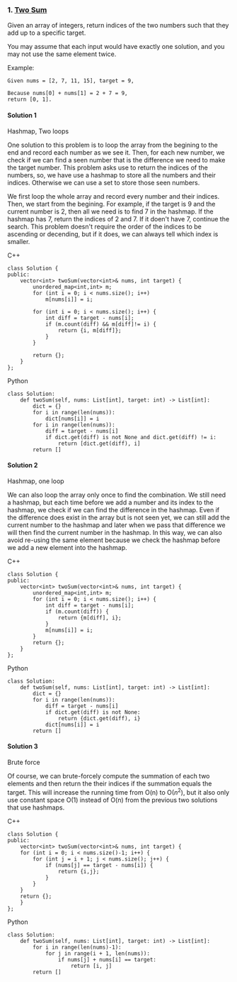 ### 1\. [Two Sum](https://leetcode.com/problems/two-sum/)


Given an array of integers, return indices of the two numbers such that they add up to a specific target.

You may assume that each input would have exactly one solution, and you may not use the same element twice.

Example:

```
Given nums = [2, 7, 11, 15], target = 9,

Because nums[0] + nums[1] = 2 + 7 = 9,
return [0, 1].
```

#### Solution 1

Hashmap, Two loops

One solution to this problem is to loop the array from the begining to the end and record each number
as we see it. Then, for each new number, we check if we can find a seen number that is the difference
we need to make the target number. This problem asks use to return the indices of the numbers, so, we 
have use a hashmap to store all the numbers and their indices. Otherwise we can use a set to store
those seen numbers.

We first loop the whole array and record every number and their indices. Then, we start from the begining.
For example, if the target is 9 and the current number is 2, then all we need is to find 7 in the hashmap.
If the hashmap has 7, return the indices of 2 and 7. If it doen't have 7, continue the search. This 
problem doesn't require the order of the indices to be ascending or decending, but if it does, we can always
tell which index is smaller.

C++

```
class Solution {
public:
    vector<int> twoSum(vector<int>& nums, int target) {
        unordered_map<int,int> m;
        for (int i = 0; i < nums.size(); i++) 
            m[nums[i]] = i;
        
        for (int i = 0; i < nums.size(); i++) {
            int diff = target - nums[i];
            if (m.count(diff) && m[diff]!= i) {
                return {i, m[diff]};
            }
        }

        return {};
    }
};
```

Python 
```
class Solution:
    def twoSum(self, nums: List[int], target: int) -> List[int]:
        dict = {}
        for i in range(len(nums)):
            dict[nums[i]] = i
        for i in range(len(nums)):
            diff = target - nums[i]
            if dict.get(diff) is not None and dict.get(diff) != i:
                return [dict.get(diff), i]
        return []
```

#### Solution 2

Hashmap, one loop

We can also loop the array only once to find the combination. We still need a hashmap, but each time 
before we add a number and its index to the hashmap, we check if we can find the difference in the 
hashmap. Even if the difference does exist in the array but is not seen yet, we can still add the 
current number to the hashmap and later when we pass that difference we will then find the current 
number in the hashmap. In this way, we can also avoid re-using the same element because we check 
the hashmap before we add a new element into the hashmap.

C++

```
class Solution {
public:
    vector<int> twoSum(vector<int>& nums, int target) {
        unordered_map<int,int> m;
        for (int i = 0; i < nums.size(); i++) {
            int diff = target - nums[i];
            if (m.count(diff)) {
                return {m[diff], i};
            }
            m[nums[i]] = i;
        }
        return {};
    }
};
```

Python 

```
class Solution:
    def twoSum(self, nums: List[int], target: int) -> List[int]:
        dict = {}
        for i in range(len(nums)):
            diff = target - nums[i]
            if dict.get(diff) is not None:
                return {dict.get(diff), i}
            dict[nums[i]] = i
        return []
```

#### Solution 3 

Brute force

Of course, we can brute-forcely compute the summation of each two elements and then return 
the their indices if the summation equals the target. This will increase the running time 
from O(n) to O($n^2$), but it also only use constant space O(1) instead of O(n) from the 
previous two solutions that use hashmaps.

C++

```
class Solution {
public:
    vector<int> twoSum(vector<int>& nums, int target) {
    for (int i = 0; i < nums.size()-1; i++) {
        for (int j = i + 1; j < nums.size(); j++) {
            if (nums[j] == target - nums[i]) {
                return {i,j};
            }
        }
    }
    return {};
    }
};
```

Python

```
class Solution:
    def twoSum(self, nums: List[int], target: int) -> List[int]:
        for i in range(len(nums)-1):
            for j in range(i + 1, len(nums)):
                if nums[j] + nums[i] == target:
                    return [i, j]
        return []
```
